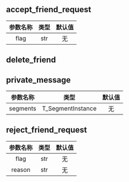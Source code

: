 ## accept_friend_request

|参数名称|类型|默认值|
|:---:|:---:|:---:|
|flag|str|无|
## delete_friend

## private_message

|参数名称|类型|默认值|
|:---:|:---:|:---:|
|segments|T_SegmentInstance|无|
## reject_friend_request

|参数名称|类型|默认值|
|:---:|:---:|:---:|
|flag|str|无|
|reason|str|无|
